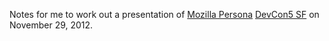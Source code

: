 Notes for me to work out a presentation of 
[Mozilla Persona](https://persona.org)
[DevCon5 SF](http://www.html5report.com/conference/california) on November 29, 2012.